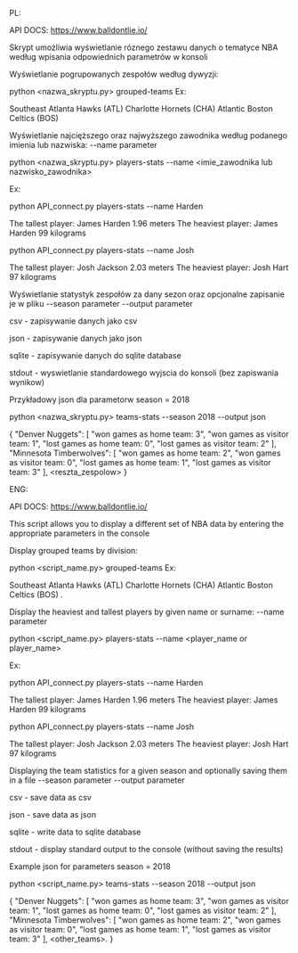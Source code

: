 PL:

API DOCS:  https://www.balldontlie.io/

Skrypt umożliwia wyświetlanie róznego zestawu danych o tematyce NBA według wpisania odpowiednich parametrów w konsoli


Wyświetlanie pogrupowanych zespołów według dywyzji:

python <nazwa_skryptu.py> grouped-teams
Ex:

Southeast
    Atlanta Hawks (ATL)
    Charlotte Hornets (CHA)
    <reszta zespolow>
Atlantic
    Boston Celtics (BOS)
    <reszta zespolow>



Wyświetlanie najcięższego oraz najwyższego zawodnika według podanego imienia lub nazwiska:
--name parameter

python <nazwa_skryptu.py> players-stats --name <imie_zawodnika lub nazwisko_zawodnika>
        
Ex:
        
python API_connect.py players-stats --name Harden

The tallest player: James Harden 1.96 meters
The heaviest player:  James Harden 99 kilograms
        
python API_connect.py players-stats --name Josh
        
The tallest player: Josh Jackson 2.03 meters
The heaviest player:  Josh Hart 97 kilograms


Wyświetlanie statystyk zespołów za dany sezon oraz opcjonalne zapisanie je w pliku
--season parameter
--output parameter

csv - zapisywanie danych jako csv

json - zapisywanie danych jako json

sqlite - zapisywanie danych do sqlite database

stdout - wyswietlanie standardowego wyjscia do konsoli (bez zapiswania wynikow)
      
Przykładowy json dla parametorw season = 2018 
        
python <nazwa_skryptu.py> teams-stats --season 2018 --output json
        
{
    "Denver Nuggets": [
        "won games as home team: 3",
        "won games as visitor team: 1",
        "lost games as home team: 0",
        "lost games as visitor team: 2"
    ],
    "Minnesota Timberwolves": [
        "won games as home team: 2",
        "won games as visitor team: 0",
        "lost games as home team: 1",
        "lost games as visitor team: 3"
    ],
      <reszta_zespolow>
}  

        
        
        
        
ENG:
             
          
API DOCS: https://www.balldontlie.io/

This script allows you to display a different set of NBA data by entering the appropriate parameters in the console


Display grouped teams by division:

python <script_name.py> grouped-teams
Ex:

Southeast
    Atlanta Hawks (ATL)
    Charlotte Hornets (CHA)
    <rest of the teams>
Atlantic
    Boston Celtics (BOS)
    <other teams>.



Display the heaviest and tallest players by given name or surname:
--name parameter

python <script_name.py> players-stats --name <player_name or player_name>
        
Ex:
        
python API_connect.py players-stats --name Harden

The tallest player: James Harden 1.96 meters
The heaviest player: James Harden 99 kilograms
        
python API_connect.py players-stats --name Josh
        
The tallest player: Josh Jackson 2.03 meters
The heaviest player: Josh Hart 97 kilograms


Displaying the team statistics for a given season and optionally saving them in a file
--season parameter
--output parameter

csv - save data as csv

json - save data as json

sqlite - write data to sqlite database

stdout - display standard output to the console (without saving the results)
      
Example json for parameters season = 2018 
        
python <script_name.py> teams-stats --season 2018 --output json
        
{
    "Denver Nuggets": [
        "won games as home team: 3",
        "won games as visitor team: 1",
        "lost games as home team: 0",
        "lost games as visitor team: 2"
    ],
    "Minnesota Timberwolves": [
        "won games as home team: 2",
        "won games as visitor team: 0",
        "lost games as home team: 1",
        "lost games as visitor team: 3"
    ],
      <other_teams>.
}  


          





